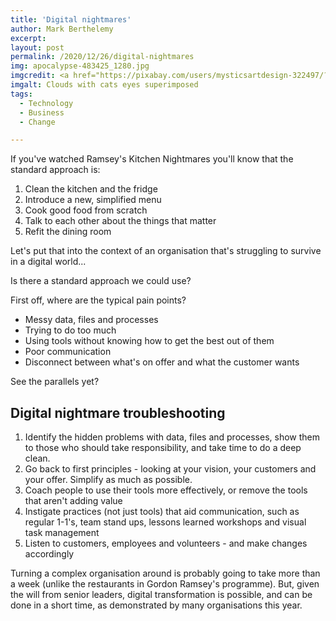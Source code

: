 ```yaml
---
title: 'Digital nightmares'
author: Mark Berthelemy
excerpt:
layout: post
permalink: /2020/12/26/digital-nightmares
img: apocalypse-483425_1280.jpg
imgcredit: <a href="https://pixabay.com/users/mysticsartdesign-322497/?utm_source=link-attribution&amp;utm_medium=referral&amp;utm_campaign=image&amp;utm_content=483425">Mystic Art Design</a> from <a href="https://pixabay.com/?utm_source=link-attribution&amp;utm_medium=referral&amp;utm_campaign=image&amp;utm_content=483425">Pixabay</a>
imgalt: Clouds with cats eyes superimposed
tags:
  - Technology
  - Business
  - Change

---
```

If you've watched Ramsey's Kitchen Nightmares you'll know that the standard approach is:

1. Clean the kitchen and the fridge
2. Introduce a new, simplified menu
3. Cook good food from scratch
4. Talk to each other about the things that matter
5. Refit the dining room

Let's put that into the context of an organisation that's struggling to survive in a digital world...

Is there a standard approach we could use?

First off, where are the typical pain points?

- Messy data, files and processes
- Trying to do too much
- Using tools without knowing how to get the best out of them
- Poor communication
- Disconnect between what's on offer and what the customer wants

See the parallels yet?

## Digital nightmare troubleshooting

1. Identify the hidden problems with data, files and processes, show them to those who should take responsibility, and take time to do a deep clean.
2. Go back to first principles - looking at your vision, your customers and your offer. Simplify as much as possible.
3. Coach people to use their tools more effectively, or remove the tools that aren't adding value
4. Instigate practices (not just tools) that aid communication, such as regular 1-1's, team stand ups, lessons learned workshops and visual task management
5. Listen to customers, employees and volunteers - and make changes accordingly

Turning a complex organisation around is probably going to take more than a week (unlike the restaurants in Gordon Ramsey's programme). But, given the will from senior leaders, digital transformation is possible, and can be done in a short time, as demonstrated by many organisations this year.
